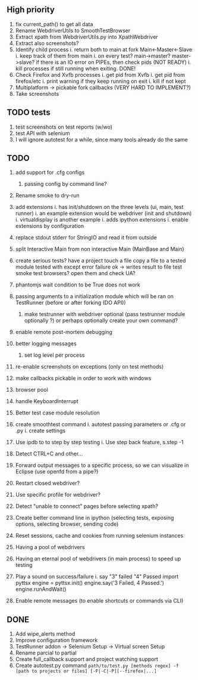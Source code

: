 ## High priority
1. fix current_path() to get all data
1. Rename WebdriverUtils to SmoothTestBrowser
1. Extract xpath from WebdriverUtils.py into XpathWebdriver
1. Extract also screenshots?
1. Identify child process
	i. return both to main at fork Main<-Master<-Slave
	i. keep track of them from main
		i. on every test? main->master? master->slave?
		if there is an IO error on PIPEs, then check pids (NOT READY)
	i. kill processes if still running when exiting. DONE!
1. Check Firefox and Xvfb processes
	i. get pid from Xvfb
	i. get pid from firefox/etc
	i. print warning if they keep running on exit
		i. kill if not kept
1. Multiplatform -> pickable fork callbacks (VERY HARD TO IMPLEMENT?)
1. Take screenshots

## TODO tests
1. test screenshots on test reports (w/wo)
1. test API with selenium
1. I will ignore autotest for a while, since many tools already do the same

## TODO

1. add support for .cfg configs
	1. passing config by command line?
1. Rename smoke to dry-run
1. add extensions
	i. has init/shutdown on the three levels (ui, main, test runner)
		i. an example extension would be webdriver (init and shutdown)
		i. virtualdisplay is another example
	i. adds ipython extensions
	i. enable extensions by configuration
1. replace stdout stderr for StringIO and read it from outside
1. split Interactive Main from non interactive Main (MainBase and Main)
1. create serious tests?
	have a project
		touch a file
	copy a file to a tested module
	tested with 
		except
		error
		failure
		ok -> writes result to file
	test smoke
	test browsers?
		open them and check UA?
1. phantomjs wait condition to be True does not work
1. passing arguments to a initialization module
	which will be ran on TestRunner (before or after forking (DO API))
	1. make testrunner with webdriver optional (pass testrunner module optionally ?)
		or perhaps optionally create your own command?
1. enable remote post-mortem debugging
1. better logging messages
	1. set log level per process
1. re-enable screenshots on exceptions (only on test methods)

1. make callbacks pickable in order to work with windows
1. browser pool
1. handle KeyboardInterrupt
1. Better test case module resolution
1. create smoothtest command
	i. autotest passing parameters or .cfg or .py
	i. create settings
1. Use ipdb to to step by step testing
	i. Use step back feature, s.step -1 
1. Detect CTRL+C and other...
1. Forward output messages to a specific process, so we can visualize in Eclipse
	(use openfd from a pipe?)
1. Restart closed webdriver?
1. Use specific profile for webdriver?
1. Detect "unable to connect" pages before selecting xpath?
2. Create better command line in ipython (selecting tests, exposing options, selecting browser, sending code)
4. Reset sessions, cache and cookies from running selenium instances
5. Having a pool of webdrivers
6. Having an eternal pool of webdrivers (in main process) to speed up testing
7. Play a sound on success/failure
	i. say "3" failed "4" Passed
	import pyttsx
	engine = pyttsx.init()
	engine.say('3 Failed, 4 Passed.')
	engine.runAndWait()
8. Enable remote messages (to enable shortcuts or commands via CLI)

## DONE

1. Add wipe_alerts method
1. Improve configuration framework
1. TestRunner addon -> Selenium Setup -> Virtual screen Setup
1. Rename parcial to partial
1. Create full_callback support and project watching support
1. Create autotest.py command `path/to/test.py [methods regex] -f [path to projects or files] [-F|-C|-P][--firefox|...]`
